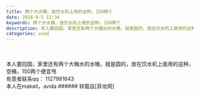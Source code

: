 ```yaml
---
title: 两个大水桶，放饮水机上用的这种，150两个
date: 2018-9-5 11:34
keywords: 两个大水桶，放饮水机上用的这种，150两个
description: 本人要回国，家里还有两个大桶水的水桶，就是圆的，放在饮水机上面用的这种，空桶，150两个便宜甩有意者联系qq： 1127981643本人在makati，avida 
categories: used
---
```

<td class="t_f" id="postmessage_1728739">

<br/>
<br/>
本人要回国，家里还有两个大桶水的水桶，就是圆的，放在饮水机上面用的这种，空桶，150两个便宜甩<br/>
有意者联系qq： 1127981643<br/>
本人在makati，avida </td>
###### 转载自[菲龙网]